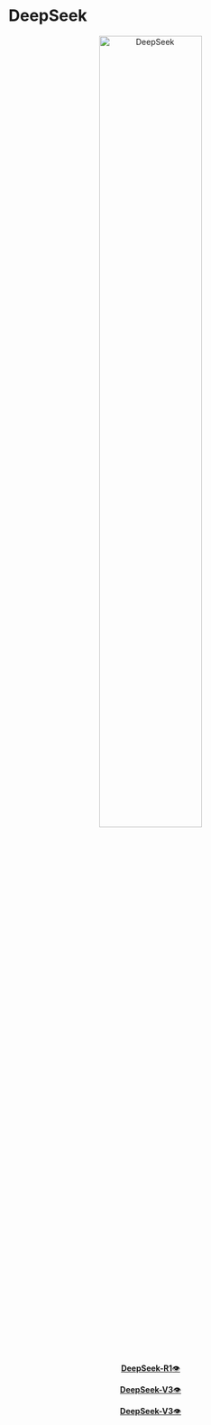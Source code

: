 # DeepSeek
<!-- markdownlint-disable first-line-h1 -->
<!-- markdownlint-disable html -->
<!-- markdownlint-disable no-duplicate-header -->

<div align="center">
  <img src="https://github.com/deepseek-ai/DeepSeek-V2/blob/main/figures/logo.svg?raw=true" width="60%" alt="DeepSeek" />
</div>


<p align="center">
  <a href="https://arxiv.org/abs/2501.12948"><b>DeepSeek-R1</b>👁️</a>
</p>
<p align="center">
  <a href="https://arxiv.org/abs/2412.19437"><b>DeepSeek-V3</b>👁️</a>
</p>
<p align="center">
  <a href="https://arxiv.org/abs/2402.03300"><b>DeepSeek-V3</b>👁️</a>
</p>
